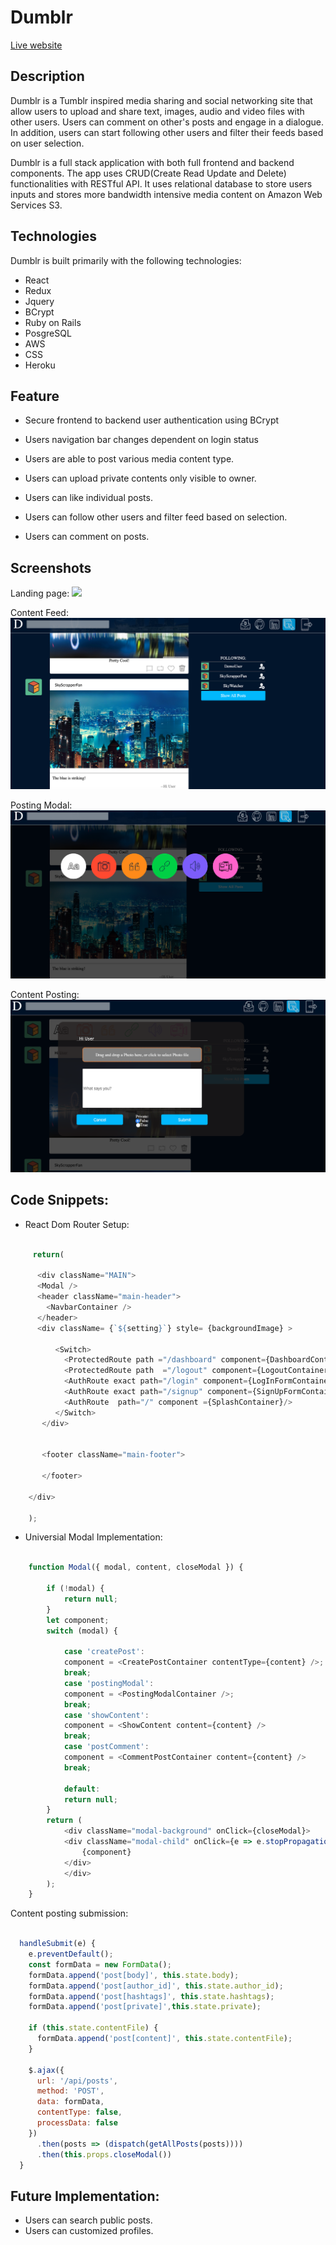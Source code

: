 # Dumblr

[Live website](https://fspdumblr.herokuapp.com/#/)


## Description

Dumblr is a Tumblr inspired media sharing and social networking site that allow users to upload and share text, images, audio and video files with other users. Users can comment on other's posts and engage in a dialogue. In addition, users can start following other users and filter their feeds based on user selection. 

Dumblr is a full stack application with both full frontend and backend components. The app uses CRUD(Create Read Update and Delete) functionalities with RESTful API. It uses relational database to store users inputs and stores more bandwidth intensive media content on Amazon Web Services S3.


## Technologies

Dumblr is built primarily with the following technologies:

* React
* Redux
* Jquery 
* BCrypt
* Ruby on Rails
* PosgreSQL
* AWS
* CSS
* Heroku

## Feature
* Secure frontend to backend user authentication using BCrypt
* Users navigation bar changes dependent on login status
* Users are able to post various media content type.
* Users can upload private contents only visible to owner. 

* Users can like individual posts.
* Users can follow other users and filter feed based on selection.
* Users can comment on posts.


## Screenshots

Landing page:
![](landing.png)

Content Feed:
![](feed.png)


Posting Modal:
![](modal.png)

Content Posting:
![](post.png)


## Code Snippets:

* React Dom Router Setup:

```javascript

     return(

      <div className="MAIN">
      <Modal />
      <header className="main-header">
        <NavbarContainer />
      </header>
      <div className= {`${setting}`} style= {backgroundImage} >
         
          <Switch>
            <ProtectedRoute path ="/dashboard" component={DashboardContainer}/>
            <ProtectedRoute path  ="/logout" component={LogoutContainer}/>
            <AuthRoute exact path="/login" component={LogInFormContainer} />
            <AuthRoute exact path="/signup" component={SignUpFormContainer} />
            <AuthRoute  path="/" component ={SplashContainer}/>
          </Switch>
       </div>
      

       <footer className="main-footer">
     
       </footer>
      
    </div>

    );


```

* Universial Modal Implementation:

```javascript

    function Modal({ modal, content, closeModal }) {

        if (!modal) {
            return null;
        }
        let component;
        switch (modal) {

            case 'createPost':
            component = <CreatePostContainer contentType={content} />;
            break;
            case 'postingModal':
            component = <PostingModalContainer />;
            break;
            case 'showContent':
            component = <ShowContent content={content} />
            break;
            case 'postComment':
            component = <CommentPostContainer content={content} />
            break;
        
            default:
            return null;
        }
        return (
            <div className="modal-background" onClick={closeModal}>
            <div className="modal-child" onClick={e => e.stopPropagation()}>
                {component}
            </div>
            </div>
        );
    }
```

Content posting submission:

```javascript

  handleSubmit(e) {
    e.preventDefault();
    const formData = new FormData();
    formData.append('post[body]', this.state.body);
    formData.append('post[author_id]', this.state.author_id);
    formData.append('post[hashtags]', this.state.hashtags);
    formData.append('post[private]',this.state.private);

    if (this.state.contentFile) {
      formData.append('post[content]', this.state.contentFile);
    }

    $.ajax({
      url: '/api/posts',
      method: 'POST',
      data: formData,
      contentType: false,
      processData: false
    })
      .then(posts => (dispatch(getAllPosts(posts))))
      .then(this.props.closeModal())
  }


```








## Future Implementation:
* Users can search public posts.
* Users can customized profiles.
